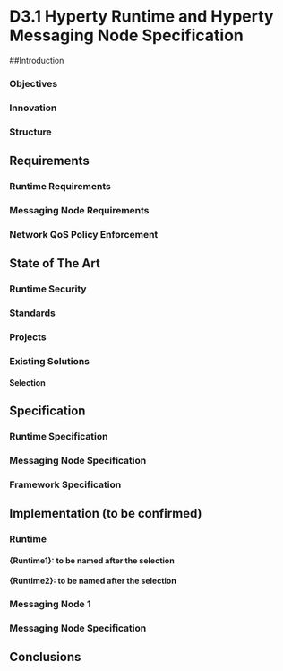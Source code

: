 # D3.1 Hyperty Runtime and Hyperty Messaging Node Specification

##Introduction

### Objectives

### Innovation

### Structure

## Requirements

### Runtime Requirements

### Messaging Node Requirements

### Network QoS Policy Enforcement 

## State of The Art

### Runtime Security

### Standards

### Projects

### Existing Solutions

#### Selection

## Specification

### Runtime Specification

### Messaging Node Specification

### Framework Specification

## Implementation (to be confirmed)

### Runtime

#### {Runtime1}: to be named after the selection

#### {Runtime2}: to be named after the selection

### Messaging Node 1

### Messaging Node Specification

## Conclusions
